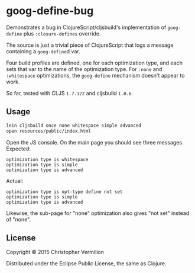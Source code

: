 # goog-define-bug

Demonstrates a bug in ClojureScript/cljsbuild's implementation of `goog-define` plus `:closure-defines` override.

The source is just a trivial piece of ClojureScript that logs a message containing a `goog-define`d var.

Four build profiles are defined, one for each optimization type, and each sets that var to the name of the optimization type. For `:none` and `:whitespace` optimizations, the `goog-define` mechanism doesn't appear to work.

So far, tested with CLJS `1.7.122` and cljsbuild `1.0.6`.
## Usage

```bash
lein cljsbuild once none whitespace simple advanced
open resources/public/index.html
```

Open the JS console. On the main page you should see three messages. Expected:

```
optimization type is whitespace
optimization type is simple
optimization type is advanced
```

Actual:

```
optimization type is opt-type define not set
optimization type is simple
optimization type is advanced
```

Likewise, the sub-page for "none" optimization also gives "not set" instead of "none".

## License

Copyright © 2015 Christopher Vermilion

Distributed under the Eclipse Public License, the same as Clojure.
